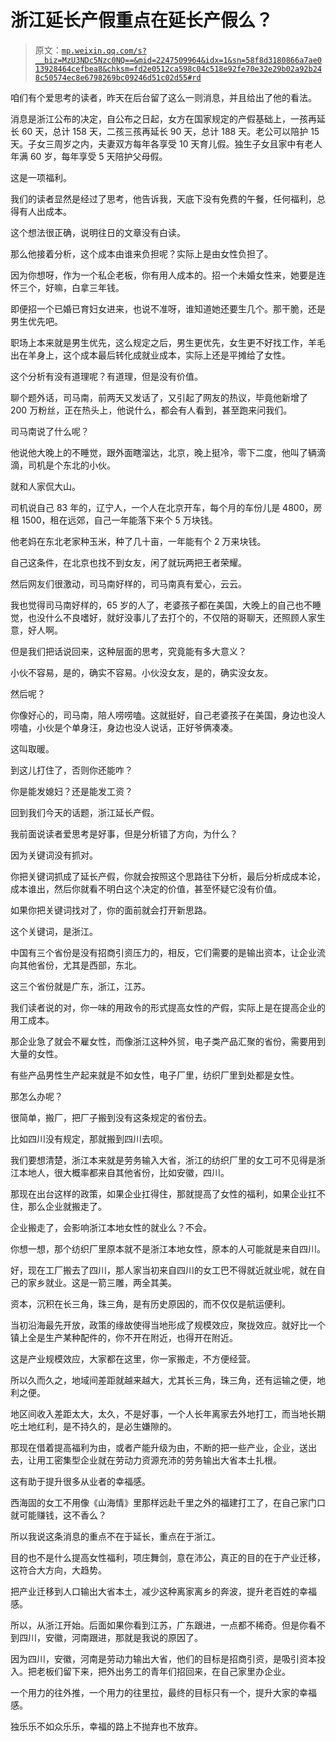 # 浙江延长产假重点在延长产假么？

> 原文：[`mp.weixin.qq.com/s?__biz=MzU3NDc5Nzc0NQ==&mid=2247509964&idx=1&sn=58f8d3180866a7ae013928464cefbea8&chksm=fd2e0512ca598c04c518e92fe70e32e29b02a92b248c50574ec8e6798269bc09246d51c02d55#rd`](http://mp.weixin.qq.com/s?__biz=MzU3NDc5Nzc0NQ==&mid=2247509964&idx=1&sn=58f8d3180866a7ae013928464cefbea8&chksm=fd2e0512ca598c04c518e92fe70e32e29b02a92b248c50574ec8e6798269bc09246d51c02d55#rd)

咱们有个爱思考的读者，昨天在后台留了这么一则消息，并且给出了他的看法。 

消息是浙江公布的决定，自公布之日起，女方在国家规定的产假基础上，一孩再延长 60 天，总计 158 天，二孩三孩再延长 90 天，总计 188 天。老公可以陪护 15 天。子女三周岁之内，夫妻双方每年各享受 10 天育儿假。独生子女且家中有老人年满 60 岁，每年享受 5 天陪护父母假。

这是一项福利。 

我们的读者显然是经过了思考，他告诉我，天底下没有免费的午餐，任何福利，总得有人出成本。 

这个想法很正确，说明往日的文章没有白读。

那么他接着分析，这个成本由谁来负担呢？实际上是由女性负担了。

因为你想呀，作为一个私企老板，你有用人成本的。招一个未婚女性来，她要是连怀三个，好嘛，白拿三年钱。

即便招一个已婚已育妇女进来，也说不准呀，谁知道她还要生几个。那干脆，还是男生优先吧。

职场上本来就是男生优先，这么规定之后，男生更优先，女生更不好找工作，羊毛出在羊身上，这个成本最后转化成就业成本，实际上还是平摊给了女性。

这个分析有没有道理呢？有道理，但是没有价值。 

聊个题外话，司马南，前两天又发话了，又引起了网友的热议，毕竟他新增了 200 万粉丝，正在热头上，他说什么，都会有人看到，甚至跑来问我们。 

司马南说了什么呢？ 

他说他大晚上的不睡觉，跟外面瞎溜达，北京，晚上挺冷，零下二度，他叫了辆滴滴，司机是个东北的小伙。

就和人家侃大山。 

司机说自己 83 年的，辽宁人，一个人在北京开车，每个月的车份儿是 4800，房租 1500，租在远郊，自己一年能落下来个 5 万块钱。

他老妈在东北老家种玉米，种了几十亩，一年能有个 2 万来块钱。

自己这条件，在北京也找不到女友，闲了就玩两把王者荣耀。

然后网友们很激动，司马南好样的，司马南真有爱心，云云。 

我也觉得司马南好样的，65 岁的人了，老婆孩子都在美国，大晚上的自己也不睡觉，也没什么不良嗜好，就好没事儿了去打个的，不仅陪的哥聊天，还照顾人家生意，好人啊。

但是我们把话说回来，这种层面的思考，究竟能有多大意义？ 

小伙不容易，是的，确实不容易。小伙没女友，是的，确实没女友。 

然后呢？

你像好心的，司马南，陪人唠唠嗑。这就挺好，自己老婆孩子在美国，身边也没人唠嗑，小伙是个单身汪，身边也没人说话，正好爷俩凑凑。 

这叫取暖。

到这儿打住了，否则你还能咋？ 

你是能发媳妇？还是能发工资？ 

回到我们今天的话题，浙江延长产假。 

我前面说读者爱思考是好事，但是分析错了方向，为什么？

因为关键词没有抓对。

你把关键词抓成了延长产假，你就会按照这个思路往下分析，最后分析成成本论，成本谁出，然后你就看不明白这个决定的价值，甚至怀疑它没有价值。

如果你把关键词找对了，你的面前就会打开新思路。 

这个关键词，是浙江。

中国有三个省份是没有招商引资压力的，相反，它们需要的是输出资本，让企业流向其他省份，尤其是西部，东北。 

这三个省份就是广东，浙江，江苏。 

我们读者说的对，你一味的用政令的形式提高女性的产假，实际上是在提高企业的用工成本。 

那企业急了就会不雇女性，而像浙江这种外贸，电子类产品汇聚的省份，需要用到大量的女性。 

有些产品男性生产起来就是不如女性，电子厂里，纺织厂里到处都是女性。 

那怎么办呢？ 

很简单，搬厂，把厂子搬到没有这条规定的省份去。

比如四川没有规定，那就搬到四川去呗。 

我们要想清楚，浙江本来就是劳务输入大省，浙江的纺织厂里的女工可不见得是浙江本地人，很大概率都来自其他省份，比如安徽，四川。 

那现在出台这样的政策，如果企业扛得住，那就提高了女性的福利，如果企业扛不住，那么企业就搬走了。 

企业搬走了，会影响浙江本地女性的就业么？不会。

你想一想，那个纺织厂里原本就不是浙江本地女性，原本的人可能就是来自四川。 

好，现在工厂搬去了四川，那人家当初来自四川的女工巴不得就近就业呢，就在自己的家乡就业。这是一箭三雕，两全其美。

资本，沉积在长三角，珠三角，是有历史原因的，而不仅仅是航运便利。 

当初沿海最先开放，政策的缘故使得当地形成了规模效应，聚拢效应。就好比一个镇上全是生产某种配件的，你不开在附近，也得开在附近。 

这是产业规模效应，大家都在这里，你一家搬走，不方便经营。 

所以久而久之，地域间差距就越来越大，尤其长三角，珠三角，还有运输之便，地利之便。 

地区间收入差距太大，太久，不是好事，一个人长年离家去外地打工，而当地长期吃土地红利，是不持久的，是必生嫌隙的。 

那现在借着提高福利为由，或者产能升级为由，不断的把一些产业，企业，送出去，让用工密集型企业就在劳动力资源充沛的劳务输出大省本土扎根。 

这有助于提升很多从业者的幸福感。

西海固的女工不用像《山海情》里那样远赴千里之外的福建打工了，在自己家门口就可能赚钱，这不香么？ 

所以我说这条消息的重点不在于延长，重点在于浙江。 

目的也不是什么提高女性福利，项庄舞剑，意在沛公，真正的目的在于产业迁移，这符合大方向，大趋势。 

把产业迁移到人口输出大省本土，减少这种离家离乡的奔波，提升老百姓的幸福感。 

所以，从浙江开始。后面如果你看到江苏，广东跟进，一点都不稀奇。但是你看不到四川，安徽，河南跟进，那就是我说的原因了。 

因为四川，安徽，河南是劳动力输出大省，他们的目标是招商引资，是吸引资本投入。把老板们留下来，把外出务工的青年们招回来，在自己家里办企业。 

一个用力的往外推，一个用力的往里拉，最终的目标只有一个，提升大家的幸福感。

独乐乐不如众乐乐，幸福的路上不抛弃也不放弃。